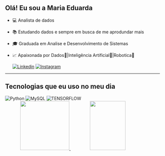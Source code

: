 ## Olá! Eu sou a Maria Eduarda


- 💻 Analista de dados
- 📚 Estudando dados e sempre em busca de me aprodundar mais
- 🎓 Graduada em Analise e Desenvolvimento de Sistemas
- 📈 Apaixonada por Dados🎲|Inteligência Artificial🧠|Robotica🤖

  [![Linkedin](https://img.shields.io/badge/LinkedIn-0077B5?style=for-the-badge&logo=linkedin&logoColor=white)](https://linkedin.com/in/maria-eduarda-nascimento-de-souza-908a6032a)
  [![Instagram](https://img.shields.io/badge/Instagram-E4405F?style=for-the-badge&logo=instagram&logoColor=white)](https://instagram.com/madu.code)

<hr>


## Tecnologias que eu uso no meu dia

<div style = "display: inline_block"<br/>
    <img alt="Python" src="https://img.shields.io/badge/Python-14354C?style=for-the-badge&logo=python&logoColor=white">
      <img alt="MySQL" src="https://img.shields.io/badge/MySQL-00000F?style=for-the-badge&logo=mysql&logoColor=white">
      <img alt="TENSORFLOW" src="https://img.shields.io/badge/TensorFlow-FF6F00?style=for-the-badge&logo=tensorflow&logoColor=white">

</div>
<div align="center">
  <a href="https://github.com/maducode00">
  <img height="160em" src="https://github-readme-stats.vercel.app/api?username=maducode00&show_icons=true&theme=light&include_all_commits=true&count_private=true"/>
    <img height="160em" width="48%" src="https://github-readme-stats.vercel.app/api/top-langs/?username=maducode00&layout=compact&langs_count=7&theme=dark"/>
  </a>
</div>
